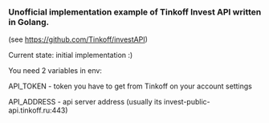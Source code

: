 ### Unofficial implementation example of Tinkoff Invest API written in Golang.
(see https://github.com/Tinkoff/investAPI)


Current state: initial implementation :)

You need 2 variables in env:

API_TOKEN - token you have to get from Tinkoff on your account settings

API_ADDRESS - api server address (usually its invest-public-api.tinkoff.ru:443)